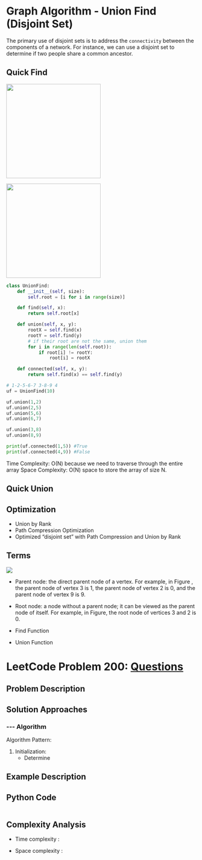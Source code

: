 # Graph Algorithm - Union Find (Disjoint Set)
The primary use of disjoint sets is to address the ```connectivity``` between the components of a network. 
For instance, we can use a disjoint set to determine if two people share a common ancestor.

## 
## Quick Find

<img src="https://github.com/MaryamZahiri/LC-Algorithms/assets/52676399/a7dfc4f2-9399-4f5b-8927-343a874393e7" width=250><br />

<img src="https://github.com/MaryamZahiri/LC-Algorithms/assets/52676399/a0858062-f7b0-406e-86d2-9a4e82255f70" width=250><br />

```python 
class UnionFind:
    def __init__(self, size):
        self.root = [i for i in range(size)]

    def find(self, x):
        return self.root[x]

    def union(self, x, y):
        rootX = self.find(x)
        rootY = self.find(y)
        # if their root are not the same, union them
        for i in range(len(self.root)):
            if root[i] != rootY:
                root[i] = rootX

    def connected(self, x, y):
        return self.find(x) == self.find(y)
```

```python
# 1-2-5-6-7 3-8-9 4
uf = UnionFind(10)

uf.union(1,2)
uf.union(2,5)
uf.union(5,6)
uf.union(6,7)

uf.union(3,8)
uf.union(8,9)

print(uf.connected(1,5)) #True
print(uf.connected(4,9)) #False
```

Time Complexity: O(N) because we need to traverse through the entire array
Space Complexity: O(N) space to store the array of size N.

##
## Quick Union

##
## Optimization
- Union by Rank
- Path Compression Optimization
- Optimized “disjoint set” with Path Compression and Union by Rank

## Terms
<img src="https://github.com/MaryamZahiri/LC-Algorithms/assets/52676399/4085b078-10d1-4f25-b493-a004fae29e21">

- Parent node: the direct parent node of a vertex. For example, in Figure , the parent node of vertex 3 is 1, the parent node of vertex 2 is 0, and the parent node of vertex 9 is 9.
- Root node: a node without a parent node; it can be viewed as the parent node of itself. For example, in Figure, the root node of vertices 3 and 2 is 0.

- Find Function
- Union Function

# LeetCode Problem 200: [Questions](https://leetcode.com/problems/)
## Problem Description
## Solution Approaches

### --- Algorithm
Algorithm Pattern:

1. Initialization:
    - Determine 
## Example Description

## Python Code
```python
```
## Complexity Analysis
- Time complexity : 

- Space complexity :
